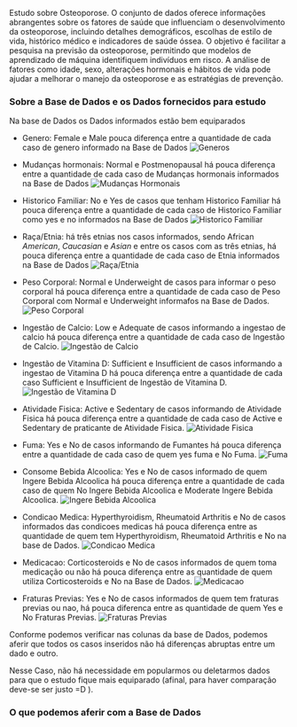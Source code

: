 Estudo sobre Osteoporose. O conjunto de dados oferece informações abrangentes sobre os fatores de saúde que influenciam o desenvolvimento da osteoporose, incluindo detalhes demográficos, escolhas de estilo de vida, histórico médico e indicadores de saúde óssea. O objetivo é facilitar a pesquisa na previsão da osteoporose, permitindo que modelos de aprendizado de máquina identifiquem indivíduos em risco. A análise de fatores como idade, sexo, alterações hormonais e hábitos de vida pode ajudar a melhorar o manejo da osteoporose e as estratégias de prevenção.

### Sobre a Base de Dados e os Dados fornecidos para estudo
Na base de Dados os Dados informados estão bem equiparados

- Genero: Female e Male pouca diferença entre a quantidade de cada caso de genero informado na Base de Dados
![Generos](Imagens/Basededadosgeneros.png)

- Mudanças hormonais: Normal e Postmenopausal há pouca diferença entre a quantidade de cada caso de Mudanças hormonais informados na Base de Dados
![Mudanças Hormonais](Imagens/Basededadosmudancahormonal.png)

- Historico Familiar: No e Yes de casos que tenham Historico Familiar há pouca diferença entre a quantidade de cada caso de Historico Familiar como yes e no informados na Base de Dados
![Historico Familiar](Imagens/BasededadosHistoricoFamiliar.png)

- Raça/Etnia: há três etnias nos casos informados, sendo African *American*, *Caucasian* e *Asian* e entre os casos com as três etnias, há pouca diferença entre a quantidade de cada caso de Etnia informados na Base de Dados
![Raça/Etnia](Imagens/BasededadosRacaetnia.png)

- Peso Corporal: Normal e Underweight de casos para informar o peso corporal há pouca diferença entre a quantidade de cada caso de Peso Corporal com Normal e Underweight informafos na Base de Dados.
![Peso Corporal](Imagens/BasededadosPesocorporal.png)

- Ingestão de Calcio: Low e Adequate de casos informando a ingestao de calcio há pouca diferença entre a quantidade de cada caso de Ingestão de Calcio.
![Ingestão de Calcio](Imagens/BasededadosIngestaodeDados.png)

- Ingestão de Vitamina D: Sufficient e Insufficient de casos informando a ingestao de Vitamina D há pouca diferença entre a quantidade de cada caso Sufficient e Insufficient de Ingestão de Vitamina D.
![Ingestão de Vitamina D](Imagens/BasededadosIngestaoVitaminaD.png)

- Atividade Fisica: Active e Sedentary de casos informando de Atividade Fisica há pouca diferença entre a quantidade de cada caso de Active e Sedentary de praticante de Atividade Fisica.
![Atividade Fisica](Imagens/BasededadosatividadeFisica.png)

- Fuma: Yes e No de casos informando de Fumantes há pouca diferença entre a quantidade de cada caso de quem yes fuma e No Fuma.
![Fuma](Imagens/BasededadosFuma.png)

- Consome Bebida Alcoolica: Yes e No de casos informado de quem Ingere Bebida Alcoolica há pouca diferença entre a quantidade de cada caso de quem No Ingere Bebida Alcoolica e Moderate Ingere Bebida Alcoolica.
![Ingere Bebida Alcoolica](Imagens/BasededadosIngerebebidaalcoolica.png)

- Condicao Medica: Hyperthyroidism, Rheumatoid Arthritis e No de casos informados das condicoes medicas há pouca diferença entre as quantidade de quem tem Hyperthyroidism, Rheumatoid Arthritis e No na base de Dados.
![Condicao Medica](Imagens/Basededadoscondicaomedica.png)

- Medicacao: Corticosteroids e No de casos informados de quem toma medicação ou não há pouca diferença entre as quantidade de quem utiliza Corticosteroids e No na Base de Dados.
![Medicacao](Imagens/BasededadosMedicacao.png)

- Fraturas Previas: Yes e No de casos informados de quem tem fraturas previas ou nao, há pouca diferenca entre as quantidade de quem Yes e No Fraturas Previas.
![Fraturas Previas](Imagens/BasededadosFraturasprevias.png)

Conforme podemos verificar nas colunas da base de Dados, podemos aferir que todos os casos inseridos não há diferenças abruptas entre um dado e outro.

Nesse Caso, não há necessidade em popularmos ou deletarmos dados para que o estudo fique mais equiparado (afinal, para haver comparação deve-se ser justo =D ).

### O que podemos aferir com a Base de Dados